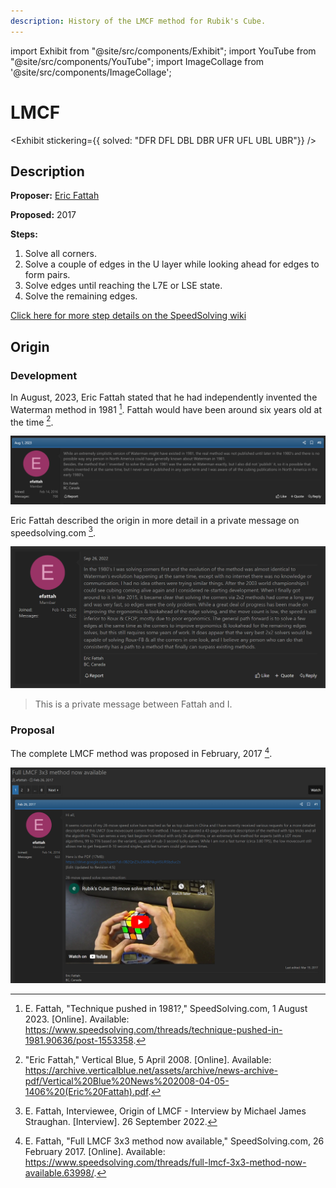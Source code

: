 ```yaml
---
description: History of the LMCF method for Rubik's Cube.
---
```


import Exhibit from "@site/src/components/Exhibit";
import YouTube from "@site/src/components/YouTube";
import ImageCollage from '@site/src/components/ImageCollage';

# LMCF

<Exhibit
stickering={{
    solved: "DFR DFL DBL DBR UFR UFL UBL UBR"}}
/>

## Description

**Proposer:** [Eric Fattah](CubingContributors/MethodDevelopers.md#fattah-eric)

**Proposed:** 2017

**Steps:**

1. Solve all corners.
2. Solve a couple of edges in the U layer while looking ahead for edges to form pairs.
3. Solve edges until reaching the L7E or LSE state.
4. Solve the remaining edges.

[Click here for more step details on the SpeedSolving wiki](https://www.speedsolving.com/wiki/index.php/LMCF)

## Origin

### Development

In August, 2023, Eric Fattah stated that he had independently invented the Waterman method in 1981 [^1]. Fattah would have been around six years old at the time [^2].

![](img/LMCF/Fattah1.png)

Eric Fattah described the origin in more detail in a private message on speedsolving.com [^3].

![](img/LMCF/Fattah2.png)

> This is a private message between Fattah and I.

### Proposal

The complete LMCF method was proposed in February, 2017 [^4].

![](img/LMCF/Proposal.png)

[^1]: E. Fattah, "Technique pushed in 1981?," SpeedSolving.com, 1 August 2023. [Online]. Available: https://www.speedsolving.com/threads/technique-pushed-in-1981.90636/post-1553358.

[^2]: "Eric Fattah," Vertical Blue, 5 April 2008. [Online]. Available: https://archive.verticalblue.net/assets/archive/news-archive-pdf/Vertical%20Blue%20News%202008-04-05-1406%20(Eric%20Fattah).pdf.

[^3]: E. Fattah, Interviewee, Origin of LMCF - Interview by Michael James Straughan. [Interview]. 26 September 2022.

[^4]: E. Fattah, "Full LMCF 3x3 method now available," SpeedSolving.com, 26 February 2017. [Online]. Available: https://www.speedsolving.com/threads/full-lmcf-3x3-method-now-available.63998/.
